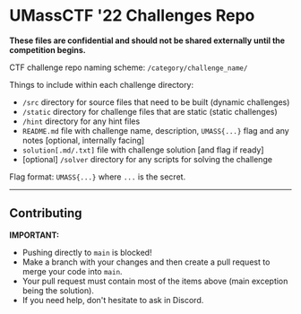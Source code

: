 <h1>UMassCTF '22 Challenges Repo</h1>

**These files are confidential and should not be shared externally until the competition begins.**

CTF challenge repo naming scheme:
`/category/challenge_name/`

Things to include within each challenge directory:
- `/src` directory for source files that need to be built (dynamic challenges)
- `/static` directory for challenge files that are static (static challenges)
- `/hint` directory for any hint files
- `README.md` file with challenge name, description, `UMASS{...}` flag and any notes [optional, internally facing]
- `solution[.md/.txt]` file with challenge solution [and flag if ready]
- [optional] `/solver` directory for any scripts for solving the challenge

Flag format: `UMASS{...}` where `...` is the secret.

<hr>
<h2>Contributing</h2>
<strong>IMPORTANT:</strong> 

- Pushing directly to `main` is blocked!
- Make a branch with your changes and then create a pull request to merge your code into `main`.
- Your pull request must contain most of the items above (main exception being the solution).
- If you need help, don't hesitate to ask in Discord.
